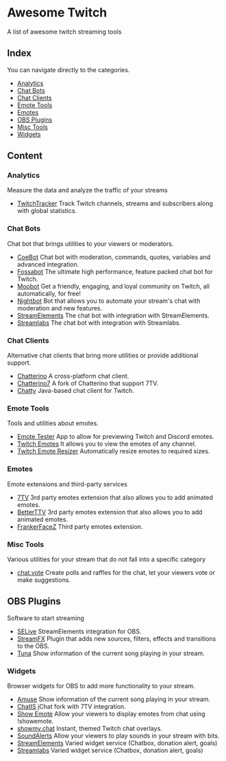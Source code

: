 # Awesome Twitch
A list of awesome twitch streaming tools

## Index

You can navigate directly to the categories.
- [Analytics](#analytics)
- [Chat Bots](#chat-bots)
- [Chat Clients](#chat-clients)
- [Emote Tools](#emote-tools)
- [Emotes](#emotes)
- [OBS Plugins](#obs-plugins)
- [Misc Tools](#misc-tools)
- [Widgets](#widgets)

## Content

### Analytics

Measure the data and analyze the traffic of your streams

- [TwitchTracker](https://twitchtracker.com/) Track Twitch channels, streams and subscribers along with global statistics.

### Chat Bots

Chat bot that brings utilities to your viewers or moderators.

- [CoeBot](https://www.coebot.tv/) Chat bot with moderation, commands, quotes, variables and advanced integration.
- [Fossabot](https://fossabot.com/) The ultimate high performance, feature packed chat bot for Twitch.
- [Moobot](https://moo.bot/) Get a friendly, engaging, and loyal community on Twitch, all automatically, for free!
- [Nightbot](https://nightbot.tv/) Bot that allows you to automate your stream's chat with moderation and new features.
- [StreamElements](https://streamelements.com/) The chat bot with integration with StreamElements. 
- [Streamlabs](https://streamlabs.com/es-es/cloudbot) The chat bot with integration with Streamlabs. 

### Chat Clients

Alternative chat clients that bring more utilities or provide additional support.

- [Chatterino](https://chatterino.com/) A cross-platform chat client.
- [Chatterino7](https://github.com/SevenTV/chatterino7) A fork of Chatterino that support 7TV.
- [Chatty](https://chatty.github.io/) Java-based chat client for Twitch.

### Emote Tools

Tools and utilities about emotes.

- [Emote Tester](https://levi506.net/emote-tester/) App to allow for previewing Twitch and Discord emotes.
- [Twitch Emotes](https://twitchemotes.com/) It allows you to view the emotes of any channel.
- [Twitch Emote Resizer](https://tma02.github.io/twitch-emote-resizer/) Automatically resize emotes to required sizes.

### Emotes

Emote extensions and third-party services

- [7TV](https://7tv.app/) 3rd party emotes extension that also allows you to add animated emotes.  
- [BetterTTV](https://betterttv.com/) 3rd party emotes extension that also allows you to add animated emotes.  
- [FrankerFaceZ](https://www.frankerfacez.com/) Third party emotes extension.  

### Misc Tools

Various utilities for your stream that do not fall into a specific category

- [chat.vote](https://chat.vote/) Create polls and raffles for the chat, let your viewers vote or make suggestions.

## OBS Plugins

Software to start streaming

- [SELive](https://streamelements.com/selive) StreamElements integration for OBS.
- [StreamFX](https://obsproject.com/forum/resources/streamfx-for-obs%C2%AE-studio.578/) Plugin that adds new sources, filters, effects and transitions to the OBS.
- [Tuna](https://obsproject.com/forum/resources/tuna.843/) Show information of the current song playing in your stream.

### Widgets

Browser widgets for OBS to add more functionality to your stream.

- [Amuse](https://6klabs.com/amuse) Show information of the current song playing in your stream.
- [ChatIS](https://chatis.is2511.com/) jChat fork with 7TV integration.
- [Show Emote](https://show-emote.sammwy.com) Allow your viewers to display emotes from chat using !showemote.
- [showmy.chat](https://showmy.chat/) Instant, themed Twitch chat overlays.
- [SoundAlerts](https://soundalerts.com/) Allow your viewers to play sounds in your stream with bits.
- [StreamElements](https://streamelements.com/) Varied widget service (Chatbox, donation alert, goals)
- [Streamlabs](https://streamlabs.com/es-es/cloudbot) Varied widget service (Chatbox, donation alert, goals)

